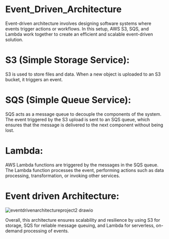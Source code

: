 # **Event_Driven_Architecture**
Event-driven architecture involves designing software systems where events trigger actions or workflows. In this setup, AWS S3, SQS, and Lambda work together to create an efficient and scalable event-driven solution.

# **S3 (Simple Storage Service):** 
  S3 is used to store files and data. When a new object is uploaded to an S3 bucket, it triggers an event.

# **SQS (Simple Queue Service)**: 
  SQS acts as a message queue to decouple the components of the system. The event triggered by the S3 upload is sent to an SQS queue, which ensures that the message is delivered to the       next component without being lost.

# **Lambda**: 
  AWS Lambda functions are triggered by the messages in the SQS queue. The Lambda function processes the event, performing actions such as data processing, transformation, or invoking other services.

# Event driven Architecture:

![eventdrivenarchitectureproject2 drawio](https://github.com/user-attachments/assets/286360ac-55e4-4227-9573-a758582b429d)


Overall, this architecture ensures scalability and resilience by using S3 for storage, SQS for reliable message queuing, and Lambda for serverless, on-demand processing of events.


